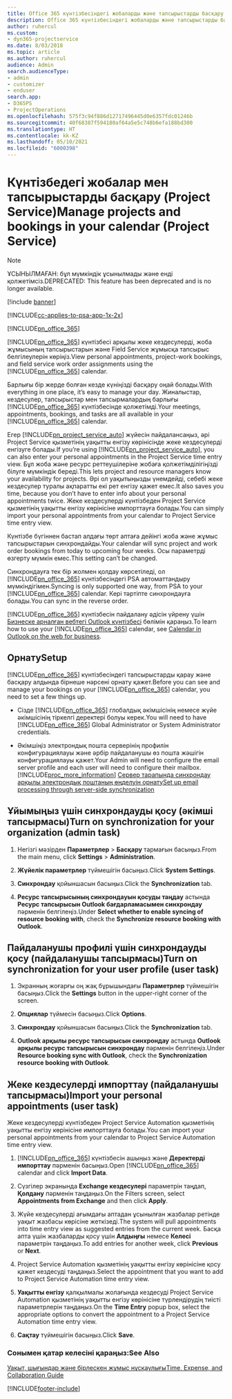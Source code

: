 ```yaml
---
title: Office 365 күнтізбесіндегі жобаларды және тапсырыстарды басқару
description: Office 365 күнтізбесіндегі жобаларды және тапсырыстарды басқару жолы
author: ruhercul
ms.custom:
- dyn365-projectservice
ms.date: 8/03/2018
ms.topic: article
ms.author: ruhercul
audience: Admin
search.audienceType:
- admin
- customizer
- enduser
search.app:
- D365PS
- ProjectOperations
ms.openlocfilehash: 575f3c94f886d12717496445d0e6357fdc01246b
ms.sourcegitcommit: 40f68387f594180af64a5e5c748b6efa188bd300
ms.translationtype: HT
ms.contentlocale: kk-KZ
ms.lasthandoff: 05/10/2021
ms.locfileid: "6000398"
---
```

# <a name="manage-projects-and-bookings-in-your-calendar-project-service"></a><span data-ttu-id="09829-103">Күнтізбедегі жобалар мен тапсырыстарды басқару (Project Service)</span><span class="sxs-lookup"><span data-stu-id="09829-103">Manage projects and bookings in your calendar (Project Service)</span></span>

> [!Note]
> <span data-ttu-id="09829-104">ҰСЫНЫЛМАҒАН: бұл мүмкіндік ұсынылмады және енді қолжетімсіз.</span><span class="sxs-lookup"><span data-stu-id="09829-104">DEPRECATED: This feature has been deprecated and is no longer available.</span></span>

[!include [banner](../includes/psa-now-project-operations.md)]

[!INCLUDE[cc-applies-to-psa-app-1x-2x](../includes/cc-applies-to-psa-app-1x-2x.md)]

[!INCLUDE[pn_office_365](../includes/pn-office-365.md)] 

<span data-ttu-id="09829-105">[!INCLUDE[pn_office_365](../includes/pn-office-365.md)] күнтізбесі арқылы жеке кездесулерді, жоба жұмысының тапсырыстарын және Field Service жұмысқа тапсырыс белгілеулерін көріңіз.</span><span class="sxs-lookup"><span data-stu-id="09829-105">View personal appointments, project-work bookings, and field service work order assignments using the [!INCLUDE[pn_office_365](../includes/pn-office-365.md)] calendar.</span></span>  
  
 <span data-ttu-id="09829-106">Барлығы бір жерде болған кезде күніңізді басқару оңай болады.</span><span class="sxs-lookup"><span data-stu-id="09829-106">With everything in one place, it’s easy to manage your day.</span></span> <span data-ttu-id="09829-107">Жиналыстар, кездесулер, тапсырыстар мен тапсырмалардың барлығы [!INCLUDE[pn_office_365](../includes/pn-office-365.md)] күнтізбесінде қолжетімді.</span><span class="sxs-lookup"><span data-stu-id="09829-107">Your meetings, appointments, bookings, and tasks are all available in your [!INCLUDE[pn_office_365](../includes/pn-office-365.md)] calendar.</span></span>  
  
 <span data-ttu-id="09829-108">Егер [!INCLUDE[pn_project_service_auto](../includes/pn-project-service-auto.md)] жүйесін пайдалансаңыз, әрі Project Service қызметінің уақытты енгізу көрінісінде жеке кездесулерді енгізуге болады.</span><span class="sxs-lookup"><span data-stu-id="09829-108">If you’re using [!INCLUDE[pn_project_service_auto](../includes/pn-project-service-auto.md)], you can also enter your personal appointments in the Project Service time entry view.</span></span> <span data-ttu-id="09829-109">Бұл жоба және ресурс реттеушілеріне жобаға қолжетімділігіңізді білуге мүмкіндік береді.</span><span class="sxs-lookup"><span data-stu-id="09829-109">This lets project and resource managers know your availability for projects.</span></span> <span data-ttu-id="09829-110">Әрі ол уақытыңызды үнемдейді, себебі жеке кездесулер туралы ақпаратты екі рет енгізу қажет емес.</span><span class="sxs-lookup"><span data-stu-id="09829-110">It also saves you time, because you don’t have to enter info about your personal appointments twice.</span></span> <span data-ttu-id="09829-111">Жеке кездесулерді күнтізбеден Project Service қызметінің уақытты енгізу көрінісіне импорттауға болады.</span><span class="sxs-lookup"><span data-stu-id="09829-111">You can simply import your personal appointments from your calendar to Project Service time entry view.</span></span>  
  
 <span data-ttu-id="09829-112">Күнтізбе бүгіннен бастап алдағы төрт аптаға дейінгі жоба және жұмыс тапсырыстарын синхрондайды.</span><span class="sxs-lookup"><span data-stu-id="09829-112">Your calendar will sync project and work order bookings from today to upcoming four weeks.</span></span> <span data-ttu-id="09829-113">Осы параметрді өзгерту мүмкін емес.</span><span class="sxs-lookup"><span data-stu-id="09829-113">This setting can’t be changed.</span></span>  
  
 <span data-ttu-id="09829-114">Синхрондауға тек бір жолмен қолдау көрсетіледі, ол [!INCLUDE[pn_office_365](../includes/pn-office-365.md)] күнтізбесіндегі PSA автоматтандыру мүмкіндігімен.</span><span class="sxs-lookup"><span data-stu-id="09829-114">Syncing is only supported one way, from PSA to your [!INCLUDE[pn_office_365](../includes/pn-office-365.md)] calendar.</span></span> <span data-ttu-id="09829-115">Кері тәртіпте синхрондауға болады.</span><span class="sxs-lookup"><span data-stu-id="09829-115">You can sync in the reverse order.</span></span> 
  
 <span data-ttu-id="09829-116">[!INCLUDE[pn_office_365](../includes/pn-office-365.md)] күнтізбесін пайдалану әдісін үйрену үшін [Бизнеске арналған вебтегі Outlook күнтізбесі](https://support.office.com/article/Calendar-in-Outlook-on-the-web-for-business-5219c457-d1fe-4c2f-9032-1a816b88e936) бөлімін қараңыз.</span><span class="sxs-lookup"><span data-stu-id="09829-116">To learn how to use your [!INCLUDE[pn_office_365](../includes/pn-office-365.md)] calendar, see [Calendar in Outlook on the web for business](https://support.office.com/article/Calendar-in-Outlook-on-the-web-for-business-5219c457-d1fe-4c2f-9032-1a816b88e936).</span></span>  
  
## <a name="setup"></a><span data-ttu-id="09829-117">Орнату</span><span class="sxs-lookup"><span data-stu-id="09829-117">Setup</span></span>  
 <span data-ttu-id="09829-118">[!INCLUDE[pn_office_365](../includes/pn-office-365.md)] күнтізбесіндегі тапсырыстарды қарау және басқару алдында бірнеше нәрсені орнату қажет.</span><span class="sxs-lookup"><span data-stu-id="09829-118">Before you can see and manage your bookings on your [!INCLUDE[pn_office_365](../includes/pn-office-365.md)] calendar, you need to set a few things up.</span></span>  
  
- <span data-ttu-id="09829-119">Сізде [!INCLUDE[pn_office_365](../includes/pn-office-365.md)] глобалдық әкімшісінің немесе жүйе әкімшісінің тіркелгі деректері болуы керек.</span><span class="sxs-lookup"><span data-stu-id="09829-119">You will need to have [!INCLUDE[pn_office_365](../includes/pn-office-365.md)] Global Administrator or System Administrator credentials.</span></span>  
  
- <span data-ttu-id="09829-120">Әкімшіңіз электрондық пошта серверінің профилін конфигурациялауы және әрбір пайдаланушы өз пошта жәшігін конфигурациялауы қажет.</span><span class="sxs-lookup"><span data-stu-id="09829-120">Your Admin will need to configure the email server profile and each user will need to configure their mailbox.</span></span> [!INCLUDE[proc_more_information](../includes/proc-more-information.md)] <span data-ttu-id="09829-121">[Сервер тарапында синхрондау арқылы электрондық поштаның өңделуін орнату](/dynamics365/customerengagement/on-premises/admin/set-up-server-side-synchronization-of-email-appointments-contacts-and-tasks)</span><span class="sxs-lookup"><span data-stu-id="09829-121">[Set up email processing through server-side synchronization](/dynamics365/customerengagement/on-premises/admin/set-up-server-side-synchronization-of-email-appointments-contacts-and-tasks)</span></span>  
  
## <a name="turn-on-synchronization-for-your-organization-admin-task"></a><span data-ttu-id="09829-122">Ұйымыңыз үшін синхрондауды қосу (әкімші тапсырмасы)</span><span class="sxs-lookup"><span data-stu-id="09829-122">Turn on synchronization for your organization (admin task)</span></span>  
  
1.  <span data-ttu-id="09829-123">Негізгі мәзірден **Параметрлер** > **Басқару** тармағын басыңыз.</span><span class="sxs-lookup"><span data-stu-id="09829-123">From the main menu, click **Settings** > **Administration**.</span></span>  
  
2.  <span data-ttu-id="09829-124">**Жүйелік параметрлер** түймешігін басыңыз.</span><span class="sxs-lookup"><span data-stu-id="09829-124">Click **System Settings**.</span></span>  
  
3.  <span data-ttu-id="09829-125">**Синхрондау** қойыншасын басыңыз.</span><span class="sxs-lookup"><span data-stu-id="09829-125">Click the **Synchronization** tab.</span></span>  
  
4.  <span data-ttu-id="09829-126">**Ресурс тапсырысының синхрондауын қосуды таңдау** астында **Ресурс тапсырысын Outlook бағдарламасымен синхрондау** пәрменін белгілеңіз.</span><span class="sxs-lookup"><span data-stu-id="09829-126">Under **Select whether to enable syncing of resource booking with**, check the **Synchronize resource booking with Outlook**.</span></span>  
  
## <a name="turn-on-synchronization-for-your-user-profile-user-task"></a><span data-ttu-id="09829-127">Пайдаланушы профилі үшін синхрондауды қосу (пайдаланушы тапсырмасы)</span><span class="sxs-lookup"><span data-stu-id="09829-127">Turn on synchronization for your user profile (user task)</span></span>  
  
1.  <span data-ttu-id="09829-128">Экранның жоғарғы оң жақ бұрышындағы **Параметрлер** түймешігін басыңыз.</span><span class="sxs-lookup"><span data-stu-id="09829-128">Click the **Settings** button in the upper-right corner of the screen.</span></span>  
  
2.  <span data-ttu-id="09829-129">**Опциялар** түймесін басыңыз.</span><span class="sxs-lookup"><span data-stu-id="09829-129">Click **Options**.</span></span>  
  
3.  <span data-ttu-id="09829-130">**Синхрондау** қойыншасын басыңыз.</span><span class="sxs-lookup"><span data-stu-id="09829-130">Click the **Synchronization** tab.</span></span>  
  
4.  <span data-ttu-id="09829-131">**Outlook арқылы ресурс тапсырысын синхрондау** астында **Outlook арқылы ресурс тапсырысын синхрондау** пәрменін белгілеңіз.</span><span class="sxs-lookup"><span data-stu-id="09829-131">Under **Resource booking sync with Outlook**, check the **Synchronization resource booking with Outlook**.</span></span>  
  
## <a name="import-your-personal-appointments-user-task"></a><span data-ttu-id="09829-132">Жеке кездесулерді импорттау (пайдаланушы тапсырмасы)</span><span class="sxs-lookup"><span data-stu-id="09829-132">Import your personal appointments (user task)</span></span>  
 <span data-ttu-id="09829-133">Жеке кездесулерді күнтізбеден Project Service Automation қызметінің уақытты енгізу көрінісіне импорттауға болады.</span><span class="sxs-lookup"><span data-stu-id="09829-133">You can import your personal appointments from your calendar to Project Service Automation time entry view.</span></span>  
  
1. <span data-ttu-id="09829-134">[!INCLUDE[pn_office_365](../includes/pn-office-365.md)] күнтізбесін ашыңыз және **Деректерді импорттау** пәрменін басыңыз.</span><span class="sxs-lookup"><span data-stu-id="09829-134">Open [!INCLUDE[pn_office_365](../includes/pn-office-365.md)] calendar and click **Import Data**.</span></span>  
  
2. <span data-ttu-id="09829-135">Сүзгілер экранында **Exchange кездесулері** параметрін таңдап, **Қолдану** пәрменін таңдаңыз.</span><span class="sxs-lookup"><span data-stu-id="09829-135">On the Filters screen, select **Appointments from Exchange** and then click **Apply**.</span></span>  
  
3. <span data-ttu-id="09829-136">Жүйе кездесулерді ағымдағы аптадан ұсынылған жазбалар ретінде уақыт жазбасы көрісіне жеткізеді.</span><span class="sxs-lookup"><span data-stu-id="09829-136">The system will pull appointments into time entry view as suggested entries from the current week.</span></span> <span data-ttu-id="09829-137">Басқа апта үшін жазбаларды қосу үшін **Алдыңғы** немесе **Келесі** параметрін таңдаңыз.</span><span class="sxs-lookup"><span data-stu-id="09829-137">To add entries for another week, click **Previous** or **Next**.</span></span>  
  
4. <span data-ttu-id="09829-138">Project Service Automation қызметінің уақытты енгізу көрінісіне қосу қажет кездесуді таңдаңыз.</span><span class="sxs-lookup"><span data-stu-id="09829-138">Select the appointment that you want to add to Project Service Automation time entry view.</span></span>  
  
5. <span data-ttu-id="09829-139">**Уақытты енгізу** қалқылмалы жолағында кездесуді Project Service Automation қызметінің уақытты енгізу көрінісіне түрлендірудің тиісті параметрлерін таңдаңыз.</span><span class="sxs-lookup"><span data-stu-id="09829-139">On the **Time Entry** popup box, select the appropriate options to convert the appointment to a Project Service Automation time entry view.</span></span>  
  
6. <span data-ttu-id="09829-140">**Сақтау** түймешігін басыңыз.</span><span class="sxs-lookup"><span data-stu-id="09829-140">Click **Save**.</span></span>  
  
### <a name="see-also"></a><span data-ttu-id="09829-141">Сонымен қатар келесіні қараңыз:</span><span class="sxs-lookup"><span data-stu-id="09829-141">See Also</span></span>  
 [<span data-ttu-id="09829-142">Уақыт, шығындар және бірлескен жұмыс нұсқаулығы</span><span class="sxs-lookup"><span data-stu-id="09829-142">Time, Expense, and Collaboration Guide</span></span>](../psa/time-expense-collaboration-guide.md)


[!INCLUDE[footer-include](../includes/footer-banner.md)]